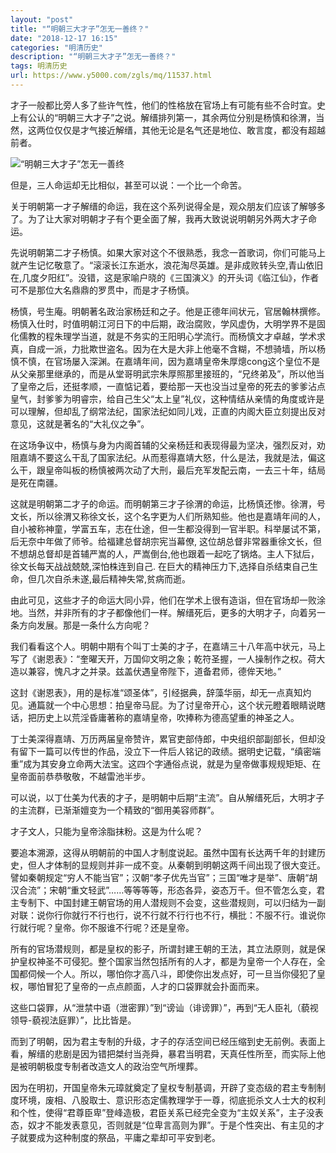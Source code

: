 ```yaml
---
layout: "post"
title: "“明朝三大才子”怎无一善终？"
date: "2018-12-17 16:15"
categories: "明清历史"
description: "“明朝三大才子”怎无一善终？"
tags: 明清历史
url: https://www.y5000.com/zgls/mq/11537.html
---
```






才子一般都比旁人多了些许气性，他们的性格放在官场上有可能有些不合时宜。史上有公认的“明朝三大才子”之说。解缙排列第一，其余两位分别是杨慎和徐渭，当然，这两位仅仅是才气接近解缙，其他无论是名气还是地位、敢言度，都没有超越前者。

![“明朝三大才子”怎无一善终](/uploads/allimg/170120/6-1F120093400957.JPG)

但是，三人命运却无比相似，甚至可以说：一个比一个命苦。

关于明朝第一才子解缙的命运，我在这个系列说得全是，观众朋友们应该了解够多了。为了让大家对明朝才子有个更全面了解，我再大致说说明朝另外两大才子命运。

先说明朝第二才子杨慎。如果大家对这个不很熟悉，我念一首歌词，你们可能马上就产生记忆敬意了。“滚滚长江东逝水，浪花淘尽英雄。是非成败转头空,青山依旧在,几度夕阳红”。没错，这是家喻户晓的《三国演义》的开头词《临江仙》，作者可不是那位大名鼎鼎的罗贯中，而是才子杨慎。

杨慎，号生庵。明朝著名政治家杨廷和之子。他是正德年间状元，官居翰林撰修。杨慎入仕时，时值明朝江河日下的中后期，政治腐败，学风虚伪，大明学界不是固化儒教的程朱理学当道，就是不务实的王阳明心学流行。而杨慎文才卓越，学术求真，自成一派，力批欺世盗名。因为在大是大非上他毫不含糊，不想骑墙，所以杨慎不慎，在官场屡入深渊。在嘉靖年间，因为嘉靖皇帝朱厚熜cong这个皇位不是从父亲那里继承的，而是从堂哥明武宗朱厚照那里接班的，“兄终弟及”，所以他当了皇帝之后，还挺孝顺，一直惦记着，要给那一天也没当过皇帝的死去的爹爹沾点皇气，封爹爹为明睿宗，给自己生父“太上皇”礼仪，这种情结从亲情的角度或许是可以理解，但却乱了纲常法纪，国家法纪如同儿戏，正直的内阁大臣立刻提出反对意见，这就是著名的“大礼仪之争”。

在这场争议中，杨慎与身为内阁首辅的父亲杨廷和表现得最为坚决，强烈反对，劝阻嘉靖不要这么干乱了国家法纪。从而惹得嘉靖大怒，什么是法，我就是法，偏这么干，跟皇帝叫板的杨慎被两次动了大刑，最后充军发配云南，一去三十年，结局是死在南疆。

这就是明朝第二才子的命运。而明朝第三才子徐渭的命运，比杨慎还惨。徐渭，号文长，所以徐渭又称徐文长，这个名字更为人们所熟知些。他也是嘉靖年间的人，自小被称神童，学富五车，志在仕途，但一生都没得到一官半职。科举屡试不第，后无奈中年做了师爷。给福建总督胡宗宪当幕僚,
这位胡总督非常器重徐文长，但不想胡总督却是首辅严嵩的人，严嵩倒台,他也跟着一起吃了锅烙。主人下狱后，徐文长每天战战兢兢,深怕株连到自己.
在巨大的精神压力下,选择自杀结束自己生命，但几次自杀未遂,最后精神失常,贫病而逝。

由此可见，这些才子的命运大同小异，他们在学术上很有造诣，但在官场却一败涂地。当然，并非所有的才子都像他们一样。解缙死后，更多的大明才子，向着另一条方向发展。那是一条什么方向呢？

我们看看这个人。明朝中期有个叫丁士美的才子，在嘉靖三十八年高中状元，马上写了《谢恩表》：“奎曜天开，万国仰文明之象；乾符圣握，一人操制作之权。荷大造以兼容，愧凡才之并录。兹盖伏遇皇帝陛下，道备君师，德侔天地。”

这封《谢恩表》，用的是标准“颂圣体”，引经据典，辞藻华丽，却无一点真知灼见。通篇就一个中心思想：拍皇帝马屁。为了讨皇帝开心，这个状元瞪着眼睛说瞎话，把历史上以荒淫昏庸著称的嘉靖皇帝，吹捧称为德高望重的神圣之人。

丁士美深得嘉靖、万历两届皇帝赞许，累官吏部侍郎，中央组织部副部长，但却没有留下一篇可以传世的作品，没立下一件后人铭记的政绩。据明史记载，“缜密端重”成为其安身立命两大法宝。这四个字通俗点说，就是为皇帝做事规规矩矩、在皇帝面前恭恭敬敬，不越雷池半步。

可以说，以丁仕美为代表的才子，是明朝中后期“主流”。自从解缙死后，大明才子的主流群，已渐渐嬗变为一个精致的“御用美容师群”。

才子文人，只能为皇帝涂脂抹粉。这是为什么呢？

要追本溯源，这得从明朝前的中国人才制度说起。虽然中国有长达两千年的封建历史，但人才体制的显规则并非一成不变。从秦朝到明朝这两千间出现了很大变迁。譬如秦朝规定“穷人不能当官”；汉朝“孝子优先当官”；三国“唯才是举”、唐朝“胡汉合流”；宋朝“重文轻武”……等等等等，形态各异，姿态万千。但不管怎么变，君主专制下、中国封建王朝官场的用人潜规则不会变，这些潜规则，可以归结为一副对联：说你行你就行不行也行，说不行就不行行也不行，横批：不服不行。谁说你行就行呢？皇帝。你不服谁不行呢？还是皇帝。

所有的官场潜规则，都是皇权的影子，所谓封建王朝的王法，其立法原则，就是保护皇权神圣不可侵犯。整个国家当然包括所有的人才，都是为皇帝一个人存在，全国都伺候一个人。所以，哪怕你才高八斗，即使你出发点好，可一旦当你侵犯了皇权，哪怕冒犯了皇帝的一点点颜面，人才的口袋罪就会扑面而来。

这些口袋罪，从“泄禁中语（泄密罪）”到“谤讪（诽谤罪）”，再到“无人臣礼（藐视领导-藐视法庭罪）”，比比皆是。

而到了明朝，因为君主专制的升级，才子的存活空间已经压缩到史无前例。表面上看，解缙的悲剧是因为错把桀纣当尧舜，暴君当明君，天真任性所至，而实际上他是被明朝极度专制者改造文人的政治空气所埋葬。

因为在明初，开国皇帝朱元璋就奠定了皇权专制基调，开辟了变态级的君主专制制度环境，废相、八股取士、意识形态定儒教理学于一尊，彻底扼杀文人士大的权利和个性，使得“君尊臣卑”登峰造极，君臣关系已经完全变为“主奴关系”，主子没表态，奴才不能发表意见，否则就是“位卑言高则为罪”。于是个性突出、有主见的才子就要成为这种制度的祭品，平庸之辈却可平安到老。
